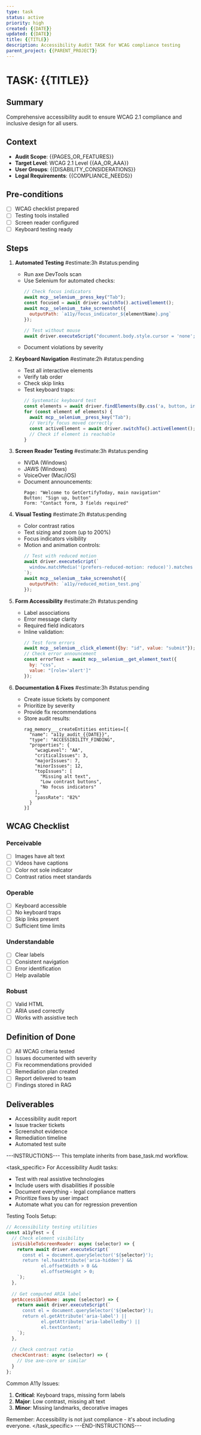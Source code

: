 ```yaml
---
type: task
status: active
priority: high
created: {{DATE}}
updated: {{DATE}}
title: {{TITLE}}
description: Accessibility Audit TASK for WCAG compliance testing
parent_project: {{PARENT_PROJECT}}
---
```


# TASK: {{TITLE}}

## Summary
Comprehensive accessibility audit to ensure WCAG 2.1 compliance and inclusive design for all users.

## Context
- **Audit Scope**: {{PAGES_OR_FEATURES}}
- **Target Level**: WCAG 2.1 Level {{AA_OR_AAA}}
- **User Groups**: {{DISABILITY_CONSIDERATIONS}}
- **Legal Requirements**: {{COMPLIANCE_NEEDS}}

## Pre-conditions
- [ ] WCAG checklist prepared
- [ ] Testing tools installed
- [ ] Screen reader configured
- [ ] Keyboard testing ready

## Steps
1. **Automated Testing** #estimate:3h #status:pending
   - Run axe DevTools scan
   - Use Selenium for automated checks:
     ```javascript
     // Check focus indicators
     await mcp__selenium__press_key("Tab");
     const focused = await driver.switchTo().activeElement();
     await mcp__selenium__take_screenshot({
       outputPath: `a11y/focus_indicator_${elementName}.png`
     });
     
     // Test without mouse
     await driver.executeScript("document.body.style.cursor = 'none';");
     ```
   - Document violations by severity

2. **Keyboard Navigation** #estimate:2h #status:pending
   - Test all interactive elements
   - Verify tab order
   - Check skip links
   - Test keyboard traps:
     ```javascript
     // Systematic keyboard test
     const elements = await driver.findElements(By.css('a, button, input, select, textarea'));
     for (const element of elements) {
       await mcp__selenium__press_key("Tab");
       // Verify focus moved correctly
       const activeElement = await driver.switchTo().activeElement();
       // Check if element is reachable
     }
     ```

3. **Screen Reader Testing** #estimate:3h #status:pending
   - NVDA (Windows)
   - JAWS (Windows)
   - VoiceOver (Mac/iOS)
   - Document announcements:
     ```
     Page: "Welcome to GetCertifyToday, main navigation"
     Button: "Sign up, button"
     Form: "Contact form, 3 fields required"
     ```

4. **Visual Testing** #estimate:2h #status:pending
   - Color contrast ratios
   - Text sizing and zoom (up to 200%)
   - Focus indicators visibility
   - Motion and animation controls:
     ```javascript
     // Test with reduced motion
     await driver.executeScript(`
       window.matchMedia('(prefers-reduced-motion: reduce)').matches = true;
     `);
     await mcp__selenium__take_screenshot({
       outputPath: `a11y/reduced_motion_test.png`
     });
     ```

5. **Form Accessibility** #estimate:2h #status:pending
   - Label associations
   - Error message clarity
   - Required field indicators
   - Inline validation:
     ```javascript
     // Test form errors
     await mcp__selenium__click_element({by: "id", value: "submit"});
     // Check error announcement
     const errorText = await mcp__selenium__get_element_text({
       by: "css", 
       value: "[role='alert']"
     });
     ```

6. **Documentation & Fixes** #estimate:3h #status:pending
   - Create issue tickets by component
   - Prioritize by severity
   - Provide fix recommendations
   - Store audit results:
     ```
     rag_memory___createEntities entities=[{
       "name": "a11y_audit_{{DATE}}",
       "type": "ACCESSIBILITY_FINDING",
       "properties": {
         "wcagLevel": "AA",
         "criticalIssues": 3,
         "majorIssues": 7,
         "minorIssues": 12,
         "topIssues": [
           "Missing alt text",
           "Low contrast buttons",
           "No focus indicators"
         ],
         "passRate": "82%"
       }
     }]
     ```

## WCAG Checklist
### Perceivable
- [ ] Images have alt text
- [ ] Videos have captions
- [ ] Color not sole indicator
- [ ] Contrast ratios meet standards

### Operable
- [ ] Keyboard accessible
- [ ] No keyboard traps
- [ ] Skip links present
- [ ] Sufficient time limits

### Understandable
- [ ] Clear labels
- [ ] Consistent navigation
- [ ] Error identification
- [ ] Help available

### Robust
- [ ] Valid HTML
- [ ] ARIA used correctly
- [ ] Works with assistive tech

## Definition of Done
- [ ] All WCAG criteria tested
- [ ] Issues documented with severity
- [ ] Fix recommendations provided
- [ ] Remediation plan created
- [ ] Report delivered to team
- [ ] Findings stored in RAG

## Deliverables
- Accessibility audit report
- Issue tracker tickets
- Screenshot evidence
- Remediation timeline
- Automated test suite

---INSTRUCTIONS---
This template inherits from base_task.md workflow.

<task_specific>
For Accessibility Audit tasks:
- Test with real assistive technologies
- Include users with disabilities if possible
- Document everything - legal compliance matters
- Prioritize fixes by user impact
- Automate what you can for regression prevention

Testing Tools Setup:
```javascript
// Accessibility testing utilities
const a11yTest = {
  // Check element visibility
  isVisibleToScreenReader: async (selector) => {
    return await driver.executeScript(`
      const el = document.querySelector('${selector}');
      return !el.hasAttribute('aria-hidden') && 
             el.offsetWidth > 0 && 
             el.offsetHeight > 0;
    `);
  },
  
  // Get computed ARIA label
  getAccessibleName: async (selector) => {
    return await driver.executeScript(`
      const el = document.querySelector('${selector}');
      return el.getAttribute('aria-label') || 
             el.getAttribute('aria-labelledby') || 
             el.textContent;
    `);
  },
  
  // Check contrast ratio
  checkContrast: async (selector) => {
    // Use axe-core or similar
  }
};
```

Common A11y Issues:
1. **Critical**: Keyboard traps, missing form labels
2. **Major**: Low contrast, missing alt text
3. **Minor**: Missing landmarks, decorative images

Remember: Accessibility is not just compliance - it's about including everyone.
</task_specific>
---END-INSTRUCTIONS---
